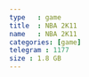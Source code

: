 ```yaml
---
type   : game
title  : NBA 2K11
name   : NBA 2K11
categories: [game]
telegram : 1177
size : 1.8 GB
---
```



